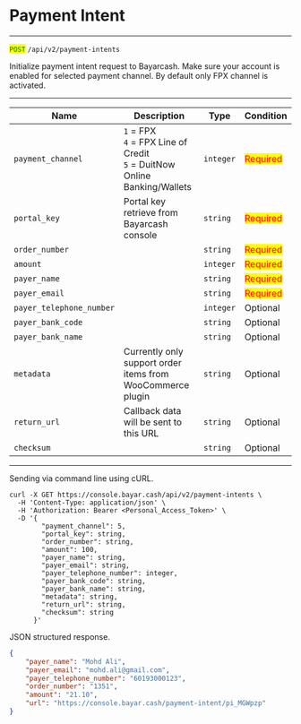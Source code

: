 # Payment Intent

***

<mark style="color:green;">`POST`</mark> `/api/v2/payment-intents`&#x20;



Initialize payment intent request to Bayarcash. Make sure your account is enabled for selected payment channel. By default only FPX channel is activated.



***

<table data-full-width="true"><thead><tr><th>Name</th><th>Description</th><th>Type</th><th>Condition</th></tr></thead><tbody><tr><td><code>payment_channel</code></td><td><code>1</code> = FPX<br><code>4</code> = FPX Line of Credit<br><code>5</code> = DuitNow Online Banking/Wallets</td><td><code>integer</code></td><td><mark style="color:red;">Required</mark></td></tr><tr><td><code>portal_key</code></td><td>Portal key retrieve from Bayarcash console</td><td><code>string</code></td><td><mark style="color:red;">Required</mark></td></tr><tr><td><code>order_number</code></td><td></td><td><code>string</code></td><td><mark style="color:red;">Required</mark></td></tr><tr><td><code>amount</code></td><td></td><td><code>integer</code></td><td><mark style="color:red;">Required</mark></td></tr><tr><td><code>payer_name</code></td><td></td><td><code>string</code></td><td><mark style="color:red;">Required</mark></td></tr><tr><td><code>payer_email</code></td><td></td><td><code>string</code></td><td><mark style="color:red;">Required</mark></td></tr><tr><td><code>payer_telephone_number</code></td><td></td><td><code>integer</code></td><td>Optional</td></tr><tr><td><code>payer_bank_code</code></td><td></td><td><code>string</code></td><td>Optional</td></tr><tr><td><code>payer_bank_name</code></td><td></td><td><code>string</code></td><td>Optional</td></tr><tr><td><code>metadata</code></td><td>Currently only support order items from WooCommerce plugin</td><td><code>string</code></td><td>Optional</td></tr><tr><td><code>return_url</code></td><td>Callback data will be sent to this URL</td><td><code>string</code></td><td>Optional</td></tr><tr><td><code>checksum</code></td><td></td><td><code>string</code></td><td>Optional</td></tr></tbody></table>

***



Sending via command line using cURL.



```markup
curl -X GET https://console.bayar.cash/api/v2/payment-intents \
  -H 'Content-Type: application/json' \
  -H 'Authorization: Bearer <Personal_Access_Token>' \
  -D '{
        "payment_channel": 5,
        "portal_key": string,
        "order_number": string,
        "amount": 100,
        "payer_name": string,
        "payer_email": string,
        "payer_telephone_number": integer,
        "payer_bank_code": string,
        "payer_bank_name": string,
        "metadata": string,
        "return_url": string,
        "checksum": string
      }'
```



JSON structured response.



```json
{
    "payer_name": "Mohd Ali",
    "payer_email": "mohd.ali@gmail.com",
    "payer_telephone_number": "60193000123",
    "order_number": "1351",
    "amount": "21.10",
    "url": "https://console.bayar.cash/payment-intent/pi_MGWpzp"
}
```

